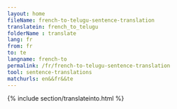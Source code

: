 ```yaml
---
layout: home
fileName: french-to-telugu-sentence-translation
translatein: french_to_telugu
folderName : translate
lang: fr
from: fr
to: te
langname: french-to
permalink: /fr/french-to-telugu-sentence-translation
tool: sentence-translations
matchurls: en&&fr&&te
---
```

{% include section/translateinto.html %}
